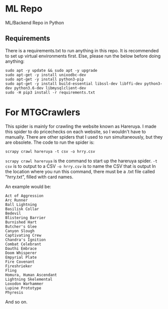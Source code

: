 # ML Repo
ML/Backend Repo in Python

## Requirements
There is a requirements.txt to run anything in this repo. It is recommended to set up virtual environments first.
Else, please run the below before doing anything:

```
sudo apt -y update && sudo apt -y upgrade
sudo apt-get -y install unixodbc-dev
sudo apt-get -y install python3-pip
sudo apt-get -y install build-essential libssl-dev libffi-dev python3-dev python3.6-dev libmysqlclient-dev
sudo -H pip3 install -r requirements.txt
```

# For MTGCrawlers
This spider is mainly for crawling the website known as Hareruya. I made this spider to do pricechecks on each
website, so I wouldn't have to manually. There are other spiders that I used to run simultaneously, but they are obsolete.
The code to run the spider is:

```
scrapy crawl hareruya -t csv -o hrry.csv
```

`scrapy crawl hareruya` is the command to start up the hareruya spider.
`-t csv` is to output to a CSV
`-o hrry.csv` is to name the CSV that is output
In the location where you run this command, there must be a .txt file called "hrry.txt", filled with card names.

An example would be:

```
Act of Aggression
Arc Runner
Ball Lightning
Basilisk Collar
Bedevil
Blistering Barrier
Burnished Hart
Butcher's Glee
Canyon Slough
Captivating Crew
Chandra's Ignition
Combat Celebrant
Dauthi Embrace
Doom Whisperer
Empyrial Plate
Fire Covenant
Fireshrieker
Fling
Homura, Human Ascendant
Lightning Skelemental
Loxodon Warhammer
Lupine Prototype
Phyresis
```

And so on.
